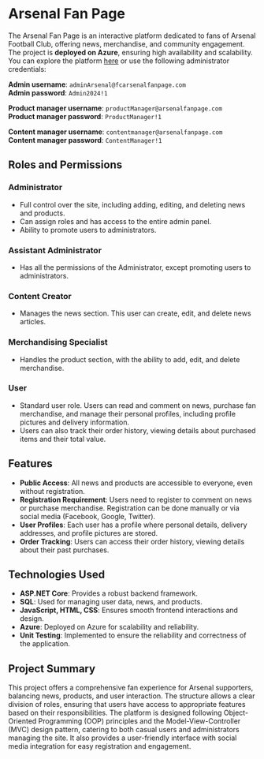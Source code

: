 # Arsenal Fan Page

The Arsenal Fan Page is an interactive platform dedicated to fans of Arsenal Football Club, offering news, merchandise, and community engagement. The project is **deployed on Azure**, ensuring high availability and scalability. You can explore the platform [here](https://arsenalfanpage.azurewebsites.net) or use the following administrator credentials:  

**Admin username**: `adminArsenal@fcarsenalfanpage.com`  
**Admin password**: `Admin2024!1`

**Product manager username**: `productManager@arsenalfanpage.com`  
**Product manager password**: `ProductManager!1`

**Content manager username**: `contentmanager@arsenalfanpage.com`  
**Content manager password**: `ContentManager!1`

## Roles and Permissions

### Administrator
- Full control over the site, including adding, editing, and deleting news and products.
- Can assign roles and has access to the entire admin panel.
- Ability to promote users to administrators.

### Assistant Administrator
- Has all the permissions of the Administrator, except promoting users to administrators.

### Content Creator
- Manages the news section. This user can create, edit, and delete news articles.

### Merchandising Specialist
- Handles the product section, with the ability to add, edit, and delete merchandise.

### User
- Standard user role. Users can read and comment on news, purchase fan merchandise, and manage their personal profiles, including profile pictures and delivery information.
- Users can also track their order history, viewing details about purchased items and their total value.

## Features

- **Public Access**: All news and products are accessible to everyone, even without registration.
- **Registration Requirement**: Users need to register to comment on news or purchase merchandise. Registration can be done manually or via social media (Facebook, Google, Twitter).
- **User Profiles**: Each user has a profile where personal details, delivery addresses, and profile pictures are stored.
- **Order Tracking**: Users can access their order history, viewing details about their past purchases.

## Technologies Used

- **ASP.NET Core**: Provides a robust backend framework.
- **SQL**: Used for managing user data, news, and products.
- **JavaScript, HTML, CSS**: Ensures smooth frontend interactions and design.
- **Azure**: Deployed on Azure for scalability and reliability.
- **Unit Testing**: Implemented to ensure the reliability and correctness of the application.

## Project Summary

This project offers a comprehensive fan experience for Arsenal supporters, balancing news, products, and user interaction. The structure allows a clear division of roles, ensuring that users have access to appropriate features based on their responsibilities. The platform is designed following Object-Oriented Programming (OOP) principles and the Model-View-Controller (MVC) design pattern, catering to both casual users and administrators managing the site. It also provides a user-friendly interface with social media integration for easy registration and engagement.
